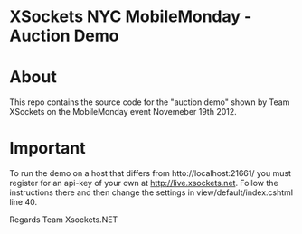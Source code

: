 XSockets NYC MobileMonday - Auction Demo
=======================================

# About
This repo contains the source code for the "auction demo" shown by Team XSockets on the MobileMonday event Novemeber 19th 2012.

# Important
To run the demo on a host that differs from htto://localhost:21661/ you must register for an api-key of your own at http://live.xsockets.net. Follow the instructions there and 
then change the settings in view/default/index.cshtml line 40.

Regards
Team Xsockets.NET